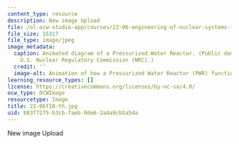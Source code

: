 ```yaml
---
content_type: resource
description: New image Upload
file: /ol-ocw-studio-app/courses/22-06-engineering-of-nuclear-systems-fall-2010/883f7275b3cbfaeb0de62a4a9cb5a54a_22-06f10-th.jpg
file_size: 15317
file_type: image/jpeg
image_metadata:
  caption: Animated diagram of a Pressurized Water Reactor. (Public domain image by
    U.S. Nuclear Regulatory Commission (NRC).)
  credit: ''
  image-alt: Animation of how a Pressurized Water Reactor (PWR) functions.
learning_resource_types: []
license: https://creativecommons.org/licenses/by-nc-sa/4.0/
ocw_type: OCWImage
resourcetype: Image
title: 22-06f10-th.jpg
uid: 883f7275-b3cb-faeb-0de6-2a4a9cb5a54a
---
```

New image Upload